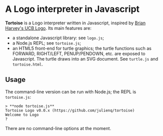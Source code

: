 A Logo interpreter in Javascript
==============================

**Tortoise** is a Logo interpreter written in Javascript, inspired by [Brian Harvey's UCB Logo](http://www.cs.berkeley.edu/~bh/). Its main features are:

* a standalone Javascript library: see `logo.js`;
* a Node.js REPL; see `tortoise.js`;
* an HTML5 front-end for turtle graphics; the turtle functions such as FORWARD, RIGHT/LEFT, PENUP/PENDOWN, etc. are exposed to Javascript. The turtle draws into an SVG document. See `turtle.js` and `tortoise.html`.


Usage
-----

The command-line version can be run with Node.js; the REPL is `tortoise.js`:

  ```
  > **node tortoise.js**
  Tortoise Logo v0.0.x (https://github.com/julienq/tortoise)
  Welcome to Logo
  ? 
  ```

There are no command-line options at the moment.
